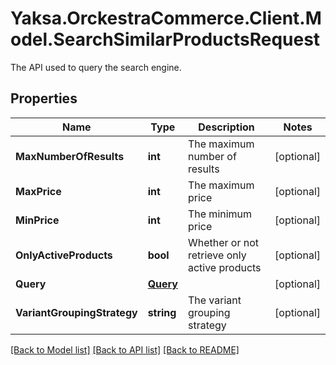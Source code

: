 # Yaksa.OrckestraCommerce.Client.Model.SearchSimilarProductsRequest
The API used to query the search engine.

## Properties

Name | Type | Description | Notes
------------ | ------------- | ------------- | -------------
**MaxNumberOfResults** | **int** | The maximum number of results | [optional] 
**MaxPrice** | **int** | The maximum price | [optional] 
**MinPrice** | **int** | The minimum price | [optional] 
**OnlyActiveProducts** | **bool** | Whether or not retrieve only active products | [optional] 
**Query** | [**Query**](Query.md) |  | [optional] 
**VariantGroupingStrategy** | **string** | The variant grouping strategy | [optional] 

[[Back to Model list]](../README.md#documentation-for-models) [[Back to API list]](../README.md#documentation-for-api-endpoints) [[Back to README]](../README.md)

